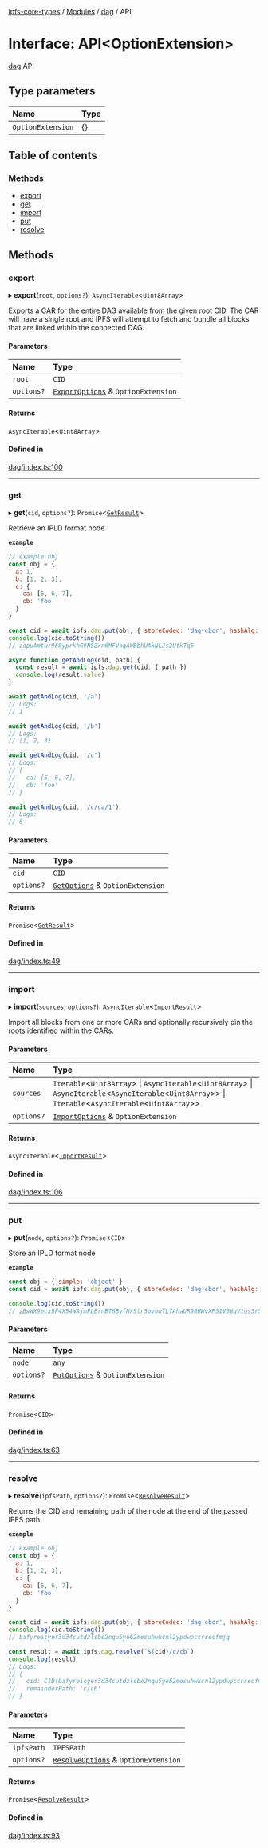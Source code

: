 [ipfs-core-types](../README.md) / [Modules](../modules.md) / [dag](../modules/dag.md) / API

# Interface: API<OptionExtension\>

[dag](../modules/dag.md).API

## Type parameters

| Name | Type |
| :------ | :------ |
| `OptionExtension` | {} |

## Table of contents

### Methods

- [export](dag.API.md#export)
- [get](dag.API.md#get)
- [import](dag.API.md#import)
- [put](dag.API.md#put)
- [resolve](dag.API.md#resolve)

## Methods

### export

▸ **export**(`root`, `options?`): `AsyncIterable`<`Uint8Array`\>

Exports a CAR for the entire DAG available from the given root CID. The CAR will have a single
root and IPFS will attempt to fetch and bundle all blocks that are linked within the connected
DAG.

#### Parameters

| Name | Type |
| :------ | :------ |
| `root` | `CID` |
| `options?` | [`ExportOptions`](dag.ExportOptions.md) & `OptionExtension` |

#### Returns

`AsyncIterable`<`Uint8Array`\>

#### Defined in

[dag/index.ts:100](https://github.com/ipfs/js-ipfs/blob/1655368d/packages/ipfs-core-types/src/dag/index.ts#L100)

___

### get

▸ **get**(`cid`, `options?`): `Promise`<[`GetResult`](dag.GetResult.md)\>

Retrieve an IPLD format node

**`example`**
```js
// example obj
const obj = {
  a: 1,
  b: [1, 2, 3],
  c: {
    ca: [5, 6, 7],
    cb: 'foo'
  }
}

const cid = await ipfs.dag.put(obj, { storeCodec: 'dag-cbor', hashAlg: 'sha2-256' })
console.log(cid.toString())
// zdpuAmtur968yprkhG9N5Zxn6MFVoqAWBbhUAkNLJs2UtkTq5

async function getAndLog(cid, path) {
  const result = await ipfs.dag.get(cid, { path })
  console.log(result.value)
}

await getAndLog(cid, '/a')
// Logs:
// 1

await getAndLog(cid, '/b')
// Logs:
// [1, 2, 3]

await getAndLog(cid, '/c')
// Logs:
// {
//   ca: [5, 6, 7],
//   cb: 'foo'
// }

await getAndLog(cid, '/c/ca/1')
// Logs:
// 6
```

#### Parameters

| Name | Type |
| :------ | :------ |
| `cid` | `CID` |
| `options?` | [`GetOptions`](dag.GetOptions.md) & `OptionExtension` |

#### Returns

`Promise`<[`GetResult`](dag.GetResult.md)\>

#### Defined in

[dag/index.ts:49](https://github.com/ipfs/js-ipfs/blob/1655368d/packages/ipfs-core-types/src/dag/index.ts#L49)

___

### import

▸ **import**(`sources`, `options?`): `AsyncIterable`<[`ImportResult`](dag.ImportResult.md)\>

Import all blocks from one or more CARs and optionally recursively pin the roots identified
within the CARs.

#### Parameters

| Name | Type |
| :------ | :------ |
| `sources` | `Iterable`<`Uint8Array`\> \| `AsyncIterable`<`Uint8Array`\> \| `AsyncIterable`<`AsyncIterable`<`Uint8Array`\>\> \| `Iterable`<`AsyncIterable`<`Uint8Array`\>\> |
| `options?` | [`ImportOptions`](dag.ImportOptions.md) & `OptionExtension` |

#### Returns

`AsyncIterable`<[`ImportResult`](dag.ImportResult.md)\>

#### Defined in

[dag/index.ts:106](https://github.com/ipfs/js-ipfs/blob/1655368d/packages/ipfs-core-types/src/dag/index.ts#L106)

___

### put

▸ **put**(`node`, `options?`): `Promise`<`CID`\>

Store an IPLD format node

**`example`**
```js
const obj = { simple: 'object' }
const cid = await ipfs.dag.put(obj, { storeCodec: 'dag-cbor', hashAlg: 'sha2-512' })

console.log(cid.toString())
// zBwWX9ecx5F4X54WAjmFLErnBT6ByfNxStr5ovowTL7AhaUR98RWvXPS1V3HqV1qs3r5Ec5ocv7eCdbqYQREXNUfYNuKG
```

#### Parameters

| Name | Type |
| :------ | :------ |
| `node` | `any` |
| `options?` | [`PutOptions`](dag.PutOptions.md) & `OptionExtension` |

#### Returns

`Promise`<`CID`\>

#### Defined in

[dag/index.ts:63](https://github.com/ipfs/js-ipfs/blob/1655368d/packages/ipfs-core-types/src/dag/index.ts#L63)

___

### resolve

▸ **resolve**(`ipfsPath`, `options?`): `Promise`<[`ResolveResult`](dag.ResolveResult.md)\>

Returns the CID and remaining path of the node at the end of the passed IPFS path

**`example`**
```JavaScript
// example obj
const obj = {
  a: 1,
  b: [1, 2, 3],
  c: {
    ca: [5, 6, 7],
    cb: 'foo'
  }
}

const cid = await ipfs.dag.put(obj, { storeCodec: 'dag-cbor', hashAlg: 'sha2-256' })
console.log(cid.toString())
// bafyreicyer3d34cutdzlsbe2nqu5ye62mesuhwkcnl2ypdwpccrsecfmjq

const result = await ipfs.dag.resolve(`${cid}/c/cb`)
console.log(result)
// Logs:
// {
//   cid: CID(bafyreicyer3d34cutdzlsbe2nqu5ye62mesuhwkcnl2ypdwpccrsecfmjq),
//   remainderPath: 'c/cb'
// }
```

#### Parameters

| Name | Type |
| :------ | :------ |
| `ipfsPath` | `IPFSPath` |
| `options?` | [`ResolveOptions`](dag.ResolveOptions.md) & `OptionExtension` |

#### Returns

`Promise`<[`ResolveResult`](dag.ResolveResult.md)\>

#### Defined in

[dag/index.ts:93](https://github.com/ipfs/js-ipfs/blob/1655368d/packages/ipfs-core-types/src/dag/index.ts#L93)
